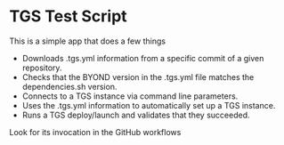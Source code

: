 # TGS Test Script

This is a simple app that does a few things

- Downloads .tgs.yml information from a specific commit of a given repository.
- Checks that the BYOND version in the .tgs.yml file matches the dependencies.sh version.
- Connects to a TGS instance via command line parameters.
- Uses the .tgs.yml information to automatically set up a TGS instance.
- Runs a TGS deploy/launch and validates that they succeeded.

Look for its invocation in the GitHub workflows
